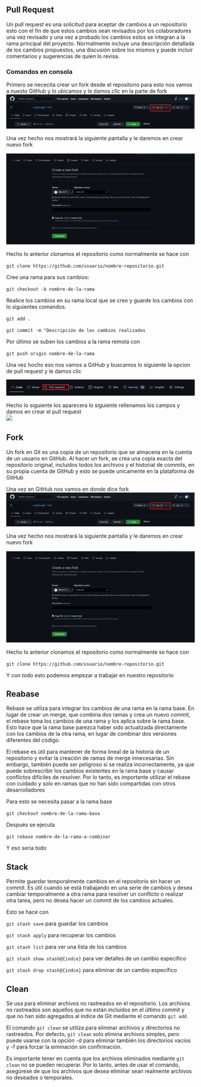 ## Pull Request
Un pull request es una solicitud para aceptar de cambios a un repositorio esto con el fin de que estos cambios sean revisados por los colaboradores una vez revisado y una vez a probado los cambios estos se integran a la rama principal del proyecto.
Normalmente incluye una descripción detallada de los cambios propuestos, una discusión sobre los mismos y puede incluir comentarios y sugerencias de quien lo revisa.  


### Comandos en consola
Primero se nececita crear un fork desde el repositorio para esto nos vamos a nuesto GitHub y lo ubicamos y le damos clic en la parte de fork
![](Fork.png)

Una vez hecho nos mostrará la siguiente pantalla y le daremos en crear nuevo fork

![](Fork2.png)

Hecho lo anterior clonamos el repositorio como normalmente se hace con 

`git clone https://github.com/usuario/nombre-repositorio.git`

Cree una rama para sus cambios: 

`git checkout -b nombre-de-la-rama`

Realice los cambios en su rama local que se creo y guarde los cambios con lo siguientes comandos.

`git add .`

`git commit -m "Descripción de los cambios realizados `

Por último se suben los cambios a la rama remota con 

`git push origin nombre-de-la-rama`

Una vez hocho eso nos vamos a GitHub y buscamos lo siguiente la opcion de pull request y le damos clic

![](pull.png)

Hecho lo siguiente los aparecera lo siguiente rellenamos los campos y damos en crear el pull request  
<img src="https://www.freecodecamp.org/news/content/images/2020/01/pullRequest-1.png"/>

## Fork

Un fork en Git es una copia de un repositorio que se almacena en la cuenta de un usuario en GitHub. Al hacer un fork, se crea una copia exacta del repositorio original, incluidos todos los archivos y el historial de commits, en su propia cuenta de GitHub y esto se puede unicamente en la plataforma de GitHub

Una vez en GitHub nos vamos en donde dice fork
![](Fork.png)

Una vez hecho nos mostrará la siguiente pantalla y le daremos en crear nuevo fork

![](Fork2.png)

Hecho lo anterior clonamos el repositorio como normalmente se hace con

`git clone https://github.com/usuario/nombre-repositorio.git`

Y con todo esto podemos empezar a trabajar en nuestro repositorio

## Reabase


Rebase se utiliza para integrar los cambios de una rama en la rama base. En lugar de crear un merge, que combina dos ramas y crea un nuevo commit, el rebase toma los cambios de una rama y los aplica sobre la rama base. Esto hace que la rama base parezca haber sido actualizada directamente con los cambios de la otra rama, en lugar de combinar dos versiones diferentes del código. 

El rebase es útil para mantener de forma lineal de la historia de un repositorio y evitar la creación de ramas de merge innecesarias. Sin embargo, también puede ser peligroso si se realiza incorrectamente, ya que puede sobrescribir los cambios existentes en la rama base y causar conflictos difíciles de resolver. Por lo tanto, es importante utilizar el rebase con cuidado y solo en ramas que no han sido compartidas con otros desarrolladores

Para esto se necesita pasar a la rama base

`git checkout nombre-de-la-rama-base`

Después se ejecuta 

`git rebase nombre-de-la-rama-a-combinar`

Y eso seria todo
## Stack

Permite guardar temporalmente cambios en el repositorio sin hacer un commit. Es útil cuando se está trabajando en una serie de cambios y desea cambiar temporalmente a otra rama para resolver un conflicto o realizar otra tarea, pero no desea hacer un commit de los cambios actuales.

Esto se hace con 

`git stash save` para guardar los cambios

`git stash apply` para recuperar los cambios 

`git stash list` para ver una lista de los cambios

`git stash show stash@{indce}` para ver detalles de un cambio específico

`git stash drop stash@{indce}` para eliminar de un cambio específico

## Clean 
Se usa para eliminar archivos no rastreados en el repositorio. Los archivos no rastreados son aquellos que no están incluidos en el último commit y que no han sido agregados al índice de Git mediante el comando ``git add``.

El comando ``git clean`` se utiliza para eliminar archivos y directorios no rastreados. Por defecto, ``git clean`` solo elimina archivos simples, pero puede usarse con la opción -d para eliminar también los directorios vacíos y -f para forzar la eiminación sin confirmación.

Es importante tener en cuenta que los archivos eliminados mediante ``git clean`` no se pueden recuperar. Por lo tanto, antes de usar el comando, asegúrese de que los archivos que desea eliminar sean realmente archivos no deseados o temporales.

